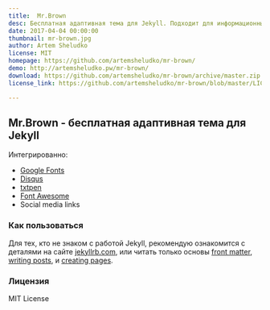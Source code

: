 ```yaml
---
title:  Mr.Brown
desc: Бесплатная адаптивная тема для Jekyll. Подходит для информационных-новостных порталов.
date: 2017-04-04 00:00:00
thumbnail: mr-brown.jpg
author: Artem Sheludko
license: MIT
homepage: https://github.com/artemsheludko/mr-brown/
demo: http://artemsheludko.pw/mr-brown/
download: https://github.com/artemsheludko/mr-brown/archive/master.zip
license_link: https://github.com/artemsheludko/mr-brown/blob/master/LICENSE

---
```

## Mr.Brown - бесплатная адаптивная тема для Jekyll

Интегрированно:
  - [Google Fonts](https://fonts.google.com/)
  - [Disqus](https://disqus.com/)
  - [txtpen](https://txtpen.com/)
  - [Font Awesome](http://fontawesome.io/)
  - Social media links

### Как пользоваться

  Для тех, кто не знаком с работой Jekyll, рекомендую ознакомится с деталями на сайте [jekyllrb.com](https://jekyllrb.com/),
  или читать только основы [front matter](https://jekyllrb.com/docs/frontmatter/), [writing posts](https://jekyllrb.com/docs/posts/),
  и [creating pages](https://jekyllrb.com/docs/pages/).

### Лицензия

MIT License
